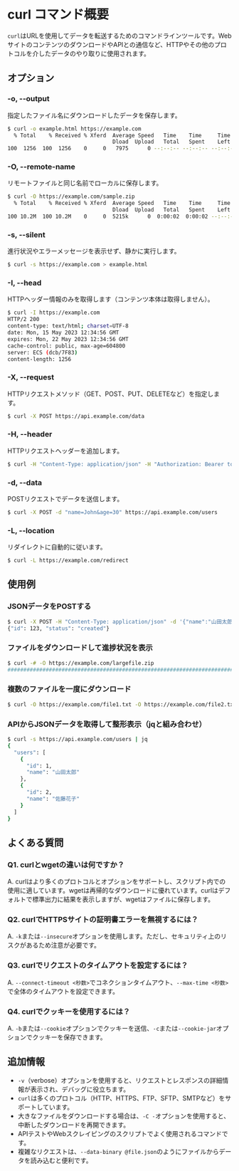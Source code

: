 # curl コマンド概要

`curl`はURLを使用してデータを転送するためのコマンドラインツールです。WebサイトのコンテンツのダウンロードやAPIとの通信など、HTTPやその他のプロトコルを介したデータのやり取りに使用されます。

## オプション

### **-o, --output**

指定したファイル名にダウンロードしたデータを保存します。

```bash
$ curl -o example.html https://example.com
  % Total    % Received % Xferd  Average Speed   Time    Time     Time  Current
                                 Dload  Upload   Total   Spent    Left  Speed
100  1256  100  1256    0     0   7975      0 --:--:-- --:--:-- --:--:--  8034
```

### **-O, --remote-name**

リモートファイルと同じ名前でローカルに保存します。

```bash
$ curl -O https://example.com/sample.zip
  % Total    % Received % Xferd  Average Speed   Time    Time     Time  Current
                                 Dload  Upload   Total   Spent    Left  Speed
100 10.2M  100 10.2M    0     0  5215k      0  0:00:02  0:00:02 --:--:-- 5216k
```

### **-s, --silent**

進行状況やエラーメッセージを表示せず、静かに実行します。

```bash
$ curl -s https://example.com > example.html
```

### **-I, --head**

HTTPヘッダー情報のみを取得します（コンテンツ本体は取得しません）。

```bash
$ curl -I https://example.com
HTTP/2 200 
content-type: text/html; charset=UTF-8
date: Mon, 15 May 2023 12:34:56 GMT
expires: Mon, 22 May 2023 12:34:56 GMT
cache-control: public, max-age=604800
server: ECS (dcb/7F83)
content-length: 1256
```

### **-X, --request**

HTTPリクエストメソッド（GET、POST、PUT、DELETEなど）を指定します。

```bash
$ curl -X POST https://api.example.com/data
```

### **-H, --header**

HTTPリクエストヘッダーを追加します。

```bash
$ curl -H "Content-Type: application/json" -H "Authorization: Bearer token123" https://api.example.com
```

### **-d, --data**

POSTリクエストでデータを送信します。

```bash
$ curl -X POST -d "name=John&age=30" https://api.example.com/users
```

### **-L, --location**

リダイレクトに自動的に従います。

```bash
$ curl -L https://example.com/redirect
```

## 使用例

### JSONデータをPOSTする

```bash
$ curl -X POST -H "Content-Type: application/json" -d '{"name":"山田太郎","email":"yamada@example.com"}' https://api.example.com/users
{"id": 123, "status": "created"}
```

### ファイルをダウンロードして進捗状況を表示

```bash
$ curl -# -O https://example.com/largefile.zip
######################################################################## 100.0%
```

### 複数のファイルを一度にダウンロード

```bash
$ curl -O https://example.com/file1.txt -O https://example.com/file2.txt
```

### APIからJSONデータを取得して整形表示（jqと組み合わせ）

```bash
$ curl -s https://api.example.com/users | jq
{
  "users": [
    {
      "id": 1,
      "name": "山田太郎"
    },
    {
      "id": 2,
      "name": "佐藤花子"
    }
  ]
}
```

## よくある質問

### Q1. curlとwgetの違いは何ですか？
A. curlはより多くのプロトコルとオプションをサポートし、スクリプト内での使用に適しています。wgetは再帰的なダウンロードに優れています。curlはデフォルトで標準出力に結果を表示しますが、wgetはファイルに保存します。

### Q2. curlでHTTPSサイトの証明書エラーを無視するには？
A. `-k`または`--insecure`オプションを使用します。ただし、セキュリティ上のリスクがあるため注意が必要です。

### Q3. curlでリクエストのタイムアウトを設定するには？
A. `--connect-timeout <秒数>`でコネクションタイムアウト、`--max-time <秒数>`で全体のタイムアウトを設定できます。

### Q4. curlでクッキーを使用するには？
A. `-b`または`--cookie`オプションでクッキーを送信、`-c`または`--cookie-jar`オプションでクッキーを保存できます。

## 追加情報

- `-v`（verbose）オプションを使用すると、リクエストとレスポンスの詳細情報が表示され、デバッグに役立ちます。
- `curl`は多くのプロトコル（HTTP、HTTPS、FTP、SFTP、SMTPなど）をサポートしています。
- 大きなファイルをダウンロードする場合は、`-C -`オプションを使用すると、中断したダウンロードを再開できます。
- APIテストやWebスクレイピングのスクリプトでよく使用されるコマンドです。
- 複雑なリクエストは、`--data-binary @file.json`のようにファイルからデータを読み込むと便利です。